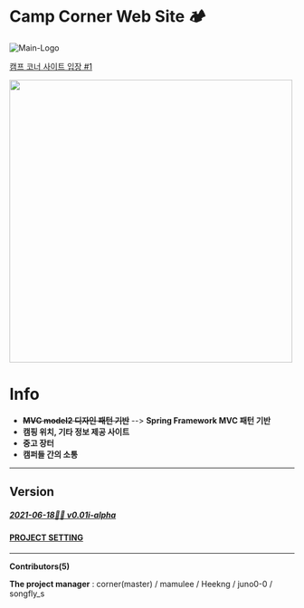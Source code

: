 

# Camp Corner Web Site 🏕



![Main-Logo](http://camp-fire.kro.kr/resources/images/icon/main-logo.png)





<span style="color: deepskyblue;">[캠프 코너 사이트 입장 #1](http://camp-fire.kro.kr)</span>

<img src="https://images.unsplash.com/photo-1492648272180-61e45a8d98a7?ixid=MXwxMjA3fDB8MHxwaG90by1wYWdlfHx8fGVufDB8fHw%3D&ixlib=rb-1.2.1&auto=format&fit=crop&w=1350&q=80" weight="700px" height="500px">

# Info

- ~~**MVC model2 디자인 패턴 기반**~~ --> **Spring Framework MVC 패턴 기반** 
- **캠핑 위치, 기타 정보 제공 사이트**
- **중고 장터**
- **캠퍼들 간의 소통**



---

## Version

##### [2021-06-18😶‍🌫️ v0.01i-alpha](VERSION-log.md)





####   [PROJECT SETTING](projectSetting.md)

---





**Contributors(5)**

**The project manager** : corner(master) / mamulee / Heekng / juno0-0 / songfly_s



